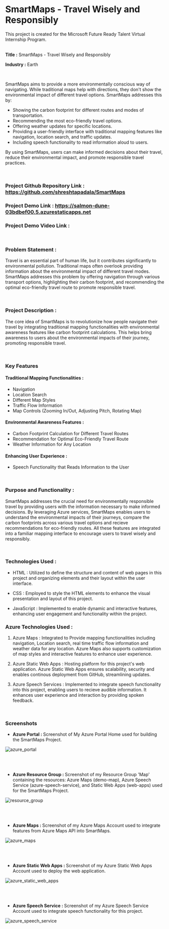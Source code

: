 # SmartMaps - Travel Wisely and Responsibly

This project is created for the Microsoft Future Ready Talent Virtual Internship Program.

<br>
<b>Title :</b> SmartMaps - Travel Wisely and Responsibly

<b>Industry :</b> Earth

<br>

SmartMaps aims to provide a more environmentally conscious way of navigating. While traditional maps help with directions, they don't show the environmental impact of different travel options. SmartMaps addresses this by:

- Showing the carbon footprint for different routes and modes of transportation.
- Recommending the most eco-friendly travel options.
- Offering weather updates for specific locations.
- Providing a user-friendly interface with traditional mapping features like navigation, location search, and traffic updates.
- Including speech functionality to read information aloud to users.

By using SmartMaps, users can make informed decisions about their travel, reduce their environmental impact, and promote responsible travel practices.

<br>

### Project Github Repository Link : https://github.com/shreshtapadala/SmartMaps
### Project Demo Link : https://salmon-dune-03bdbef00.5.azurestaticapps.net
### Project Demo Video Link : 

<br>

### Problem Statement : 
Travel is an essential part of human life, but it contributes significantly to environmental pollution. Traditional maps often overlook providing information about the environmental impact of different travel modes. SmartMaps addresses this problem by offering navigation through various transport options, highlighting their carbon footprint, and recommending the optimal eco-friendly travel route to promote responsible travel.

<br>

### Project Description :
The core idea of SmartMaps is to revolutionize how people navigate their travel by integrating traditional mapping functionalities with environmental awareness features like carbon footprint calculations. This helps bring awareness to users about the environmental impacts of their journey, promoting responsible travel.

<br>

### Key Features

#### Traditional Mapping Functionalities : 
- Navigation
- Location Search
- Different Map Styles
- Traffic Flow Information
- Map Controls (Zooming In/Out, Adjusting Pitch, Rotating Map)
  
#### Environmental Awareness Features :

- Carbon Footprint Calculation for Different Travel Routes
- Recommendation for Optimal Eco-Friendly Travel Route
- Weather Information for Any Location

#### Enhancing User Experience :

- Speech Functionality that Reads Information to the User

<br>

### Purpose and Functionality :
SmartMaps addresses the crucial need for environmentally responsible travel by providing users with the information necessary to make informed decisions. By leveraging Azure services, SmartMaps enables users to understand the environmental impacts of their journeys, compare the carbon footprints across various travel options and recieve recommendations for eco-friendly routes. All these features are integrated into a familiar mapping interface to encourage users to travel wisely and responsibly.

<br>

### Technologies Used : 

- HTML : Utilized to define the structure and content of web pages in this project and organizing elements and their layout within the user interface.

- CSS : Employed to style the HTML elements to enhance the visual presentation and layout of this project.

- JavaScript : Implemented to enable dynamic and interactive features, enhancing user engagement and functionality within the project.


### Azure Technologies Used :

1. Azure Maps : Integrated to Provide mapping functionalities including navigation, Location search, real time traffic flow information and weather data for any location. Azure Maps also supports customization of map styles and interactive features to enhance user experience.

2. Azure Static Web Apps : Hosting platform for this project's web application. Azure Static Web Apps ensures scalability, security and enables continous deployment from GitHub, streamlining updates.

3. Azure Speech Services : Implemented to integrate speech functionality into this project, enabling users to recieve audible information. It enhances user experience and interaction by providing spoken feedback.

<br>

### Screenshots

- <b>Azure Portal : </b> Screenshot of My Azure Portal Home used for building the SmartMaps Project.

![azure_portal](https://github.com/shreshtapadala/SmartMaps/assets/109150089/a1b8392e-41e1-46cc-ad84-33a80b60e6c9)


<br>
<br>

- <b> Azure Resource Group : </b> Screenshot of my Resource Group 'Map' containing the resources: Azure Maps (demo-map), Azure Speech Service (azure-speech-service), and Static Web Apps (web-apps) used for the SmartMaps Project.

![resource_group](https://github.com/shreshtapadala/SmartMaps/assets/109150089/563cbf7e-b1e3-4950-a6da-af0e6f4e16e4)

<br>
<br>

- <b> Azure Maps : </b> Screenshot of my Azure Maps Account used to integrate features from Azure Maps API into SmartMaps.

![azure_maps](https://github.com/shreshtapadala/SmartMaps/assets/109150089/e64e0365-2f46-4e85-a53f-bd9c2c1db47f)

<br>
<br>

- <b> Azure Static Web Apps : </b> Screenshot of my Azure Static Web Apps Account used to deploy the web application.

![azure_static_web_apps](https://github.com/shreshtapadala/SmartMaps/assets/109150089/d438faa2-26d1-486c-a8f8-e2c89333a107)

<br>
<br>

- <b> Azure Speech Service : </b> Screenshot of my Azure Speech Service Account used to integrate speech functionality for this project.

![azure_speech_service](https://github.com/shreshtapadala/SmartMaps/assets/109150089/3a17fd5b-4422-49f6-bfe1-578ea4f67cda)

<br>
<br>

